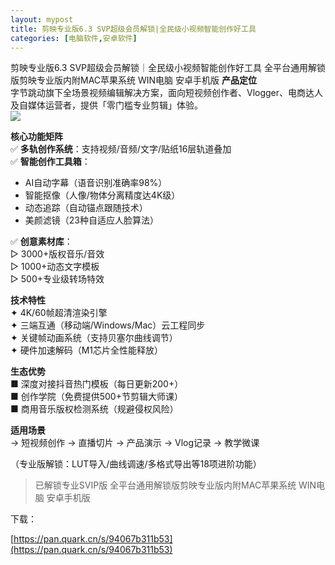 ```yaml
---
layout: mypost
title: 剪映专业版6.3 SVP超级会员解锁|全民级小视频智能创作好工具
categories: [电脑软件,安卓软件]
---
```


剪映专业版6.3 SVP超级会员解锁｜全民级小视频智能创作好工具
全平台通用解锁版剪映专业版内附MAC苹果系统 WIN电脑 安卓手机版
**产品定位**  
字节跳动旗下全场景视频编辑解决方案，面向短视频创作者、Vlogger、电商达人及自媒体运营者，提供「零门槛专业剪辑」体验。  
![](https://gcore.jsdelivr.net/gh/jikcc/jikcc.github.io/IMG/151547_9SPF3SMQTZ2GGQ3.png)

**核心功能矩阵**  
✅ **多轨创作系统**：支持视频/音频/文字/贴纸16层轨道叠加  
✅ **智能创作工具箱**：  
- AI自动字幕（语音识别准确率98%）  
- 智能抠像（人像/物体分离精度达4K级）  
- 动态追踪（自动锚点跟随技术）  
- 美颜滤镜（23种自适应人脸算法）  

✅ **创意素材库**：  
▷ 3000+版权音乐/音效  
▷ 1000+动态文字模板  
▷ 500+专业级转场特效  

**技术特性**  
✦ 4K/60帧超清渲染引擎  
✦ 三端互通（移动端/Windows/Mac）云工程同步  
✦ 关键帧动画系统（支持贝塞尔曲线调节）  
✦ 硬件加速解码（M1芯片全性能释放）  

**生态优势**  
■ 深度对接抖音热门模板（每日更新200+）  
■ 创作学院（免费提供500+节剪辑大师课）  
■ 商用音乐版权检测系统（规避侵权风险）  

**适用场景**  
→ 短视频创作 → 直播切片 → 产品演示 → Vlog记录 → 教学微课  

（专业版解锁：LUT导入/曲线调速/多格式导出等18项进阶功能）
> 已解锁专业SVIP版
> 全平台通用解锁版剪映专业版内附MAC苹果系统 WIN电脑 安卓手机版

下载：

[https://pan.quark.cn/s/94067b311b53](https://pan.quark.cn/s/94067b311b53)




